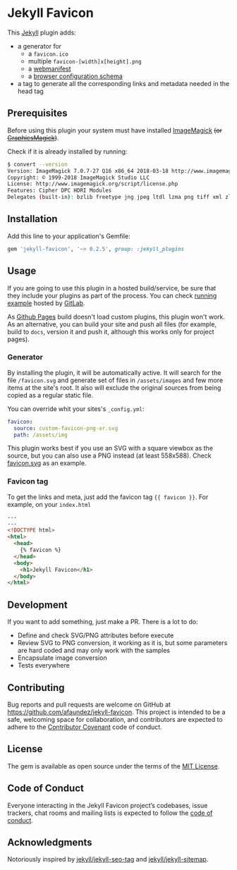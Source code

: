 # Jekyll Favicon

This [Jekyll](https://jekyllrb.com) plugin adds:

- a generator for
  - a `favicon.ico`
  - multiple `favicon-[width]x[height].png`
  - a [webmanifest](https://developer.mozilla.org/en-US/docs/Web/Manifest)
  - a [browser configuration schema](https://docs.microsoft.com/en-us/previous-versions/windows/internet-explorer/ie-developer/platform-apis/dn320426%28v=vs.85%29)
- a tag to generate all the corresponding links and metadata needed in the head tag

## Prerequisites

Before using this plugin your system must have installed [ImageMagick](http://www.imagemagick.org) ~~(or [GraphicsMagick](http://www.graphicsmagick.org/))~~.

Check if it is already installed by running:

```sh
$ convert --version
Version: ImageMagick 7.0.7-27 Q16 x86_64 2018-03-18 http://www.imagemagick.org
Copyright: © 1999-2018 ImageMagick Studio LLC
License: http://www.imagemagick.org/script/license.php
Features: Cipher DPC HDRI Modules
Delegates (built-in): bzlib freetype jng jpeg ltdl lzma png tiff xml zlib
```

## Installation

Add this line to your application's Gemfile:

```ruby
gem 'jekyll-favicon', '~> 0.2.5', group: :jekyll_plugins
```

## Usage

If you are going to use this plugin in a hosted build/service, be sure that they include your plugins as part of the process. You can check [running example](https://afaundez.gitlab.io/jekyll-favicon-example/) hosted by [GitLab](https://about.gitlab.com/features/pages/).

As [Github Pages](https://pages.github.com) build doesn't load custom plugins, this plugin won't work. As an alternative, you can build your site and push all files (for example, build to `docs`, version it and push it, although this works only for project pages).

### Generator

By installing the plugin, it will be automatically active. It will search for the file `/favicon.svg` and generate set of files in `/assets/images` and few more items at the site's root. It also will exclude the original sources from being copied as a regular static file.

You can override whit your sites's `_config.yml`:

```yaml
favicon:
  source: custom-favicon-png-or.svg
  path: /assets/img
```

This plugin works best if you use an SVG with a square viewbox as the source, but you can also use a PNG instead (at least 558x588). Check [favicon.svg](/test/fixtures/sites/minimal/favicon.svg) as an example.

### Favicon tag

To get the links and meta, just add the favicon tag `{{ favicon }}`. For example, on your `index.html`

```html
---
---
<!DOCTYPE html>
<html>
  <head>
    {% favicon %}
  </head>
  <body>
    <h1>Jekyll Favicon</h1>
  </body>
</html>
```

## Development

If you want to add something, just make a PR. There is a lot to do:

- Define and check SVG/PNG attributes before execute
- Review SVG to PNG conversion, it working as it is, but some parameters are hard coded and may only work with the samples
- Encapsulate image conversion
- Tests everywhere

## Contributing

Bug reports and pull requests are welcome on GitHub at https://github.com/afaundez/jekyll-favicon. This project is intended to be a safe, welcoming space for collaboration, and contributors are expected to adhere to the [Contributor Covenant](http://contributor-covenant.org) code of conduct.

## License

The gem is available as open source under the terms of the [MIT License](https://opensource.org/licenses/MIT).

## Code of Conduct

Everyone interacting in the Jekyll Favicon project’s codebases, issue trackers, chat rooms and mailing lists is expected to follow the [code of conduct](https://github.com/afaundez/jekyll-favicon/blob/master/CODE_OF_CONDUCT.md).

## Acknowledgments

Notoriously inspired by [jekyll/jekyll-seo-tag](https://github.com/jekyll/jekyll-seo-tag) and [jekyll/jekyll-sitemap](https://github.com/jekyll/jekyll-sitemap).
